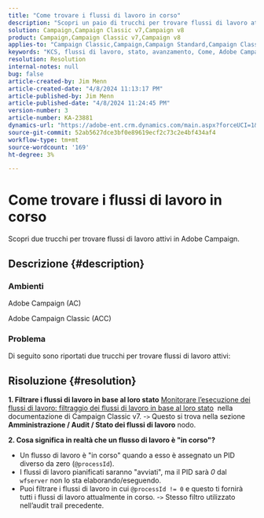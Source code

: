 ```yaml
---
title: "Come trovare i flussi di lavoro in corso"
description: "Scopri un paio di trucchi per trovare flussi di lavoro attivi in Adobe Campaign."
solution: Campaign,Campaign Classic v7,Campaign v8
product: Campaign,Campaign Classic v7,Campaign v8
applies-to: "Campaign Classic,Campaign,Campaign Standard,Campaign Classic v7,Campaign v8"
keywords: "KCS, flussi di lavoro, stato, avanzamento, Come, Adobe Campaign, AC, ACC, Adobe Campaign Classic"
resolution: Resolution
internal-notes: null
bug: false
article-created-by: Jim Menn
article-created-date: "4/8/2024 11:13:17 PM"
article-published-by: Jim Menn
article-published-date: "4/8/2024 11:24:45 PM"
version-number: 3
article-number: KA-23881
dynamics-url: "https://adobe-ent.crm.dynamics.com/main.aspx?forceUCI=1&pagetype=entityrecord&etn=knowledgearticle&id=224e7394-fdf5-ee11-a1fe-6045bd006268"
source-git-commit: 52ab5627dce3bf0e89619ecf2c73c2e4bf434af4
workflow-type: tm+mt
source-wordcount: '169'
ht-degree: 3%

---
```


# Come trovare i flussi di lavoro in corso


Scopri due trucchi per trovare flussi di lavoro attivi in Adobe Campaign.

## Descrizione {#description}


### Ambienti

Adobe Campaign (AC)

Adobe Campaign Classic (ACC)

### Problema

Di seguito sono riportati due trucchi per trovare flussi di lavoro attivi:


## Risoluzione {#resolution}


<b>1. Filtrare i flussi di lavoro in base al loro stato</b>
[Monitorare l’esecuzione dei flussi di lavoro: filtraggio dei flussi di lavoro in base al loro stato](https://experienceleague.adobe.com/docs/campaign-classic/using/automating-with-workflows/monitoring-workflows/monitoring-workflow-execution.html?lang=en#filtering-workflows-status)  nella documentazione di Campaign Classic v7.
-`>`  Questo si trova nella sezione <b>Amministrazione / Audit / Stato dei flussi di lavoro</b> nodo.

<b>2. Cosa significa in realtà che un flusso di lavoro è &quot;in corso&quot;?</b>
- Un flusso di lavoro è &quot;in corso&quot; quando a esso è assegnato un PID diverso da zero (`@processId`).
- I flussi di lavoro pianificati saranno &quot;avviati&quot;, ma il PID sarà *0* dal `wfserver` non lo sta elaborando/eseguendo.
- Puoi filtrare i flussi di lavoro in cui `@processId != 0` e questo ti fornirà tutti i flussi di lavoro attualmente in corso.
-`>`  Stesso filtro utilizzato nell’audit trail precedente.

